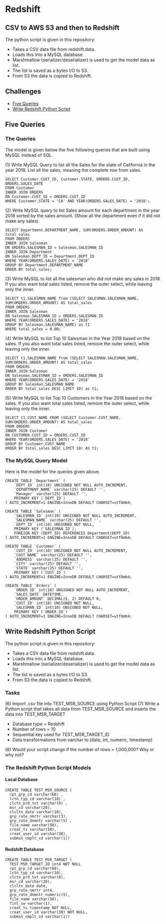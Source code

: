 # Redshift

## CSV to AWS S3 and then to Redshift

The python script is given in this repository:
- Takes a CSV data file from redshift.data.
- Loads this into a MySQL database.
- Marshmallow (serializer/deserializer) is used to get the model data as list.
- The list is saved as a bytes I/O to S3.
- From S3 the data is copied to Redshift.

## Challenges

- [Five Queries](#Five-Queries)
- [Write Redshift Python Script](#Write-Redshift-Python-Script)

## Five Queries

### The Queries

The model is given below the five following queries that are built using MySQL instead of SQL.

(1) Write MySQL Query to list all the Sales for the state of California in the year 2018. List all the sales, meaning the complete row from sales.
```
SELECT Customer.CUST_ID, Customer.STATE, ORDERS.CUST_ID, ORDERS.SALES_DATE
FROM Customer
INNER JOIN ORDERS
ON Customer.CUST_ID = ORDERS.CUST_ID
WHERE Customer.STATE = 'CA' AND YEAR(ORDERS.SALES_DATE) = '2018';
```

(2) Write MySQL query to list Sales amount for each department in the year 2018 sorted by the sales amount. (Show all the department even if it did not make any sales).
```
SELECT Department.DEPARTMENT_NAME, SUM(ORDERS.ORDER_AMOUNT) AS total_sales
FROM ORDERS
INNER JOIN Salesman
ON ORDERS.SALESMAN_ID = Salesman.SALESMAN_ID
INNER JOIN Department
ON Salesman.DEPT_ID = Department.DEPT_ID
WHERE YEAR(ORDERS.SALES_DATE) = '2018'
GROUP BY Department.DEPARTMENT_NAME
ORDER BY total_sales;
```

(3) Write MySQL to list all the salesman who did not make any sales in 2018. If you also want total sales listed, remove the outer select, while leaving only the inner.
```
SELECT t1.SALESMAN_NAME from (SELECT SALESMAN.SALESMAN_NAME, SUM(ORDERS.ORDER_AMOUNT) AS total_sales
FROM ORDERS
INNER JOIN Salesman
ON Salesman.SALESMAN_ID = ORDERS.SALESMAN_ID
WHERE YEAR(ORDERS.SALES_DATE) = '2018'
GROUP BY Salesman.SALESMAN_NAME) as t1
WHERE total_sales = 0.00;
```

(4) Write MySQL to list Top 10 Salesman in the Year 2018 based on the sales. If you also want total sales listed, remove the outer select, while leaving only the inner.
```
SELECT t1.SALESMAN_NAME from (SELECT SALESMAN.SALESMAN_NAME, SUM(ORDERS.ORDER_AMOUNT) AS total_sales
FROM ORDERS
INNER JOIN Salesman
ON Salesman.SALESMAN_ID = ORDERS.SALESMAN_ID
WHERE YEAR(ORDERS.SALES_DATE) = '2018'
GROUP BY Salesman.SALESMAN_NAME
ORDER BY total_sales DESC LIMIT 10) as t1;
```

(5) Write MySQL to list Top 10 Customers in the Year 2018 based on the sales. If you also want total sales listed, remove the outer select, while leaving only the inner.
```
SELECT t1.CUST_NAME FROM (SELECT Customer.CUST_NAME, SUM(ORDERS.ORDER_AMOUNT) AS total_sales
FROM ORDERS
INNER JOIN Customer
ON CUSTOMER.CUST_ID = ORDERS.CUST_ID
WHERE YEAR(ORDERS.SALES_DATE) = '2018'
GROUP BY Customer.CUST_NAME
ORDER BY total_sales DESC LIMIT 10) AS t1;
```

### The MySQL Query Model

Here is the model for the queries given above.

```
CREATE TABLE `Department` (
    `DEPT_ID` int(10) UNSIGNED NOT NULL AUTO_INCREMENT,
    `DEPARTMENT_NAME` varchar(25) DEFAULT '',
    `Manager` varchar(25) DEFAULT '',
    PRIMARY KEY (`DEPT_ID`)
) AUTO_INCREMENT=1 ENGINE=InnoDB DEFAULT CHARSET=utf8mb4;

CREATE TABLE `Salesman` (
    `SALESMAN_ID` int(10) UNSIGNED NOT NULL AUTO_INCREMENT,
    `SALESMAN_NAME` varchar(25) DEFAULT '',
    `DEPT_ID` int(10) UNSIGNED NOT NULL,
    PRIMARY KEY (`SALESMAN_ID`),
    FOREIGN KEY (DEPT_ID) REFERENCES Department(DEPT_ID)
) AUTO_INCREMENT=1 ENGINE=InnoDB DEFAULT CHARSET=utf8mb4;

CREATE TABLE `Customer` (
    `CUST_ID` int(10) UNSIGNED NOT NULL AUTO_INCREMENT,
    `CUST_NAME` varchar(25) DEFAULT '',
    `ADDRESS` varchar(25) DEFAULT '',
    `CITY` varchar(25) DEFAULT '',
    `STATE` varchar(25) DEFAULT '',
    PRIMARY KEY (`CUST_ID`)
) AUTO_INCREMENT=1 ENGINE=InnoDB DEFAULT CHARSET=utf8mb4;

CREATE TABLE `Orders` (
    `ORDER_ID` int(10) UNSIGNED NOT NULL AUTO_INCREMENT,
    `SALES_DATE` DATETIME,
    `ORDER_AMOUNT` DECIMAL(5, 2) DEFAULT 0,
    `CUST_ID` int(10) UNSIGNED NOT NULL,
    `SALESMAN_ID` int(10) UNSIGNED NOT NULL,
    PRIMARY KEY (`ORDER_ID`)
) AUTO_INCREMENT=1 ENGINE=InnoDB DEFAULT CHARSET=utf8mb4;
```

## Write Redshift Python Script

The python script is given in this repository:
- Takes a CSV data file from redshift.data.
- Loads this into a MySQL database.
- Marshmallow (serializer/deserializer) is used to get the model data as list.
- The list is saved as a bytes I/O to S3.
- From S3 the data is copied to Redshift.

### Tasks

(6) Import .csv file into TEST_MSR_SOURCE using Python Script
(7) Write a Python script that takes all data from TEST_MSR_SOURCE and inserts the data into TEST_MSR_TARGET

- Database type = Redshift
- Number of rows = 10
- Sequential key used for TEST_MSR_TARGET_ID
- Data transformations from varchar to (date, int, numeric, timestamp)

(8) Would your script change if the number of rows = 1,000,000? Why or why not?

### The Redshift Python Script Models

#### Local Database
```
CREATE TABLE TEST_MSR_SOURCE (
  rpt_grp_cd varchar(60) ,
  lctn_typ_cd varchar(10) ,
  clctn_prd_txt varchar(8) ,
  msr_cd varchar(20),
  clcltn_date varchar(10),
  grp_rate_nmrtr varchar(3),
  grp_rate_dnmntr varchar(5) ,
  file_name varchar(50),
  creat_ts varchar(50),
  creat_user_id varchar(30),
  submsn_cmplt_cd varchar(1))
```

#### Redshift Database
```
CREATE TABLE TEST_MSR_TARGET (
  TEST_MSR_TARGET_ID int4 NOT NULL
  rpt_grp_cd varchar(60),
  lctn_typ_cd varchar(10),
  clctn_prd_txt varchar(8),
  msr_cd varchar(20),
  clcltn_date date,
  grp_rate_nmrtr int4,
  grp_rate_dnmntr numeric(5),
  file_name varchar(50),
  finl_sw varchar(1),
  creat_ts timestamp NOT NULL,
  creat_user_id varchar(30) NOT NULL,
  submsn_cmplt_cd varchar(1))
```
